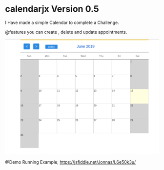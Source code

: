 # calendarjx Version 0.5
I Have made a simple Calendar to complete a Challenge.


@features
you can create , delete and update appointments.

![alt text](https://github.com/jowtro/calendarjx/blob/master/Calendarjx.png)

@Demo
Running Example;
https://jsfiddle.net/Jonnas/L6e50k3u/

